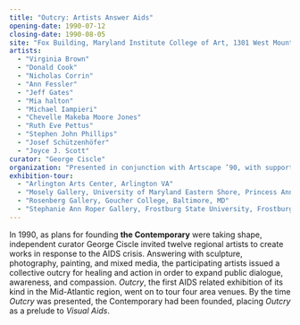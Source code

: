 ```yaml
---
title: "Outcry: Artists Answer Aids"
opening-date: 1990-07-12
closing-date: 1990-08-05
site: "Fox Building, Maryland Institute College of Art, 1301 West Mount Royal Avenue, Baltimore, MD"
artists:
  - "Virginia Brown"
  - "Donald Cook"
  - "Nicholas Corrin"
  - "Ann Fessler"
  - "Jeff Gates"
  - "Mia halton"
  - "Michael Iampieri"
  - "Chevelle Makeba Moore Jones"
  - "Ruth Eve Pettus"
  - "Stephen John Phillips"
  - "Josef Schützenhöfer"
  - "Joyce J. Scott"
curator: "George Ciscle"
organization: "Presented in conjunction with Artscape ’90, with support from the Mayor’s Advisory Council on Art and Culture"
exhibition-tour:
  - "Arlington Arts Center, Arlington VA"
  - "Mosely Gallery, University of Maryland Eastern Shore, Princess Anne, MD"
  - "Rosenberg Gallery, Goucher College, Baltimore, MD"
  - "Stephanie Ann Roper Gallery, Frostburg State University, Frostburg, MD"
---
```


In 1990, as plans for founding **the Contemporary** were taking shape, independent curator George Ciscle invited twelve regional artists to create works in response to the AIDS crisis. Answering with sculpture, photography, painting, and mixed media, the participating artists issued a collective outcry for healing and action in order to expand public dialogue, awareness, and compassion. _Outcry_, the first AIDS related exhibition of its kind in the Mid-Atlantic region, went on to tour four area venues. By the time _Outcry_ was presented, the Contemporary had been founded, placing _Outcry_ as a prelude to _Visual Aids_.
